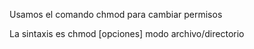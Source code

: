 Usamos el comando chmod para cambiar permisos

La sintaxis es chmod [opciones] modo archivo/directorio
